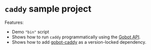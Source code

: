# `caddy` sample project

Features:

- Demo `"bin"` script
- Shows how to run `caddy` programmatically using the [Gobot API](https://github.com/benallfree/gobot/tree/v1.0.0-alpha.28/docs/readme.md).
- Shows how to add [gobot-caddy](https://www.npmjs.com/package/gobot-caddy) as a version-locked dependency.
